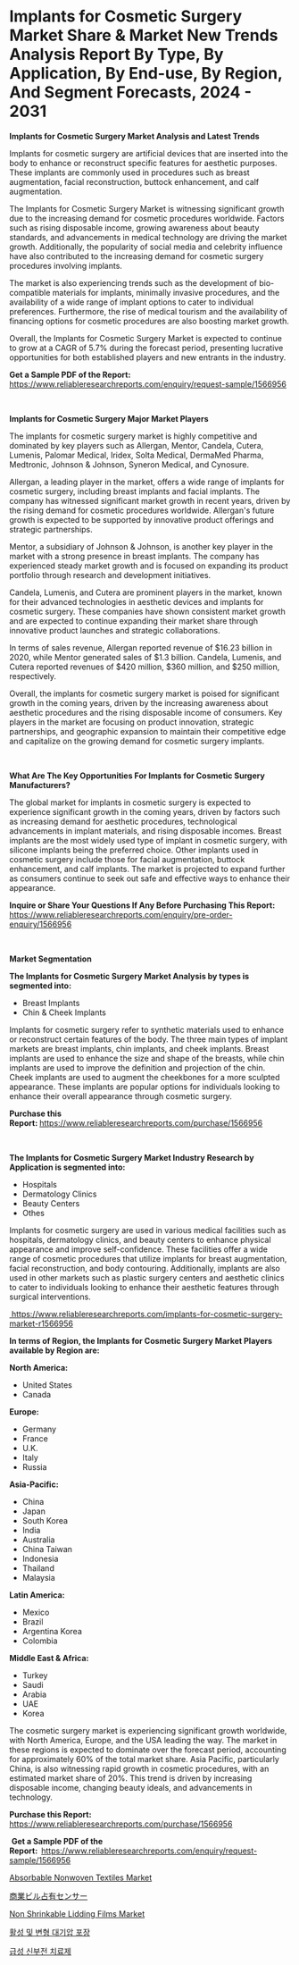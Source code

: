 <p><h1>Implants for Cosmetic Surgery Market Share & Market New Trends Analysis Report By Type, By Application, By End-use, By Region, And Segment Forecasts, 2024 - 2031</h1></p><p><strong>Implants for Cosmetic Surgery Market Analysis and Latest Trends</strong></p>
<p><p>Implants for cosmetic surgery are artificial devices that are inserted into the body to enhance or reconstruct specific features for aesthetic purposes. These implants are commonly used in procedures such as breast augmentation, facial reconstruction, buttock enhancement, and calf augmentation.</p><p>The Implants for Cosmetic Surgery Market is witnessing significant growth due to the increasing demand for cosmetic procedures worldwide. Factors such as rising disposable income, growing awareness about beauty standards, and advancements in medical technology are driving the market growth. Additionally, the popularity of social media and celebrity influence have also contributed to the increasing demand for cosmetic surgery procedures involving implants.</p><p>The market is also experiencing trends such as the development of bio-compatible materials for implants, minimally invasive procedures, and the availability of a wide range of implant options to cater to individual preferences. Furthermore, the rise of medical tourism and the availability of financing options for cosmetic procedures are also boosting market growth.</p><p>Overall, the Implants for Cosmetic Surgery Market is expected to continue to grow at a CAGR of 5.7% during the forecast period, presenting lucrative opportunities for both established players and new entrants in the industry.</p></p>
<p><strong>Get a Sample PDF of the Report:&nbsp;</strong> <a href="https://www.reliableresearchreports.com/enquiry/request-sample/1566956">https://www.reliableresearchreports.com/enquiry/request-sample/1566956</a></p>
<p>&nbsp;</p>
<p><strong>Implants for Cosmetic Surgery Major Market Players</strong></p>
<p><p>The implants for cosmetic surgery market is highly competitive and dominated by key players such as Allergan, Mentor, Candela, Cutera, Lumenis, Palomar Medical, Iridex, Solta Medical, DermaMed Pharma, Medtronic, Johnson & Johnson, Syneron Medical, and Cynosure. </p><p>Allergan, a leading player in the market, offers a wide range of implants for cosmetic surgery, including breast implants and facial implants. The company has witnessed significant market growth in recent years, driven by the rising demand for cosmetic procedures worldwide. Allergan's future growth is expected to be supported by innovative product offerings and strategic partnerships.</p><p>Mentor, a subsidiary of Johnson & Johnson, is another key player in the market with a strong presence in breast implants. The company has experienced steady market growth and is focused on expanding its product portfolio through research and development initiatives.</p><p>Candela, Lumenis, and Cutera are prominent players in the market, known for their advanced technologies in aesthetic devices and implants for cosmetic surgery. These companies have shown consistent market growth and are expected to continue expanding their market share through innovative product launches and strategic collaborations.</p><p>In terms of sales revenue, Allergan reported revenue of $16.23 billion in 2020, while Mentor generated sales of $1.3 billion. Candela, Lumenis, and Cutera reported revenues of $420 million, $360 million, and $250 million, respectively.</p><p>Overall, the implants for cosmetic surgery market is poised for significant growth in the coming years, driven by the increasing awareness about aesthetic procedures and the rising disposable income of consumers. Key players in the market are focusing on product innovation, strategic partnerships, and geographic expansion to maintain their competitive edge and capitalize on the growing demand for cosmetic surgery implants.</p></p>
<p>&nbsp;</p>
<p><strong>What Are The Key Opportunities For Implants for Cosmetic Surgery Manufacturers?</strong></p>
<p><p>The global market for implants in cosmetic surgery is expected to experience significant growth in the coming years, driven by factors such as increasing demand for aesthetic procedures, technological advancements in implant materials, and rising disposable incomes. Breast implants are the most widely used type of implant in cosmetic surgery, with silicone implants being the preferred choice. Other implants used in cosmetic surgery include those for facial augmentation, buttock enhancement, and calf implants. The market is projected to expand further as consumers continue to seek out safe and effective ways to enhance their appearance.</p></p>
<p><strong>Inquire or Share Your Questions If Any Before Purchasing This Report:</strong> <a href="https://www.reliableresearchreports.com/enquiry/pre-order-enquiry/1566956">https://www.reliableresearchreports.com/enquiry/pre-order-enquiry/1566956</a></p>
<p>&nbsp;</p>
<p><strong>Market Segmentation</strong></p>
<p><strong>The Implants for Cosmetic Surgery Market Analysis by types is segmented into:</strong></p>
<p><ul><li>Breast Implants</li><li>Chin & Cheek Implants</li></ul></p>
<p><p>Implants for cosmetic surgery refer to synthetic materials used to enhance or reconstruct certain features of the body. The three main types of implant markets are breast implants, chin implants, and cheek implants. Breast implants are used to enhance the size and shape of the breasts, while chin implants are used to improve the definition and projection of the chin. Cheek implants are used to augment the cheekbones for a more sculpted appearance. These implants are popular options for individuals looking to enhance their overall appearance through cosmetic surgery.</p></p>
<p><strong>Purchase this Report:&nbsp;</strong><a href="https://www.reliableresearchreports.com/purchase/1566956">https://www.reliableresearchreports.com/purchase/1566956</a></p>
<p>&nbsp;</p>
<p><strong>The Implants for Cosmetic Surgery Market Industry Research by Application is segmented into:</strong></p>
<p><ul><li>Hospitals</li><li>Dermatology Clinics</li><li>Beauty Centers</li><li>Othes</li></ul></p>
<p><p>Implants for cosmetic surgery are used in various medical facilities such as hospitals, dermatology clinics, and beauty centers to enhance physical appearance and improve self-confidence. These facilities offer a wide range of cosmetic procedures that utilize implants for breast augmentation, facial reconstruction, and body contouring. Additionally, implants are also used in other markets such as plastic surgery centers and aesthetic clinics to cater to individuals looking to enhance their aesthetic features through surgical interventions.</p></p>
<p><a href="https://www.reliableresearchreports.com/implants-for-cosmetic-surgery-market-r1566956">&nbsp;https://www.reliableresearchreports.com/implants-for-cosmetic-surgery-market-r1566956</a></p>
<p><strong>In terms of Region, the Implants for Cosmetic Surgery Market Players available by Region are:</strong></p>
<p>
    <p> <strong> North America: </strong>
        <ul>
            <li>United States</li>
            <li>Canada</li>
        </ul>
        </p> 
    <p> <strong> Europe: </strong>
        <ul>
            <li>Germany</li>
            <li>France</li>
            <li>U.K.</li>
            <li>Italy</li>
            <li>Russia</li>
        </ul>
        </p> 
    <p> <strong> Asia-Pacific: </strong>
        <ul>
            <li>China</li>
            <li>Japan</li>
            <li>South Korea</li>
            <li>India</li>
            <li>Australia</li>
            <li>China Taiwan</li>
            <li>Indonesia</li>
            <li>Thailand</li>
            <li>Malaysia</li>
        </ul>
        </p> 
    <p> <strong> Latin America: </strong>
        <ul>
            <li>Mexico</li>
            <li>Brazil</li>
            <li>Argentina Korea</li>
            <li>Colombia</li>
        </ul>
        </p> 
    <p> <strong> Middle East & Africa: </strong>
        <ul>
            <li>Turkey</li>
            <li>Saudi</li>
            <li>Arabia</li>
            <li>UAE</li>
            <li>Korea</li>
        </ul>
    </p>
    </p>
<p><p>The cosmetic surgery market is experiencing significant growth worldwide, with North America, Europe, and the USA leading the way. The market in these regions is expected to dominate over the forecast period, accounting for approximately 60% of the total market share. Asia Pacific, particularly China, is also witnessing rapid growth in cosmetic procedures, with an estimated market share of 20%. This trend is driven by increasing disposable income, changing beauty ideals, and advancements in technology.</p></p>
<p><strong>Purchase this Report: </strong><a href="https://www.reliableresearchreports.com/purchase/1566956">https://www.reliableresearchreports.com/purchase/1566956</a></p>
<p>&nbsp;<strong>Get a Sample PDF of the Report:&nbsp;&nbsp;</strong><a href="https://www.reliableresearchreports.com/enquiry/request-sample/1566956">https://www.reliableresearchreports.com/enquiry/request-sample/1566956</a></p>
<p><strong></strong></p>
<p><p><a href="https://github.com/vimar16th/Market-Research-Report-List-4/blob/main/absorbable-nonwoven-textiles-market.md">Absorbable Nonwoven Textiles Market</a></p><p><a href="https://github.com/hilmi-2a/Market-Research-Report-List-1/blob/main/474579398489.md">商業ビル占有センサー</a></p><p><a href="https://github.com/JameTravis/Market-Research-Report-List-5/blob/main/non-shrinkable-lidding-films-market.md">Non Shrinkable Lidding Films Market</a></p><p><a href="https://github.com/PercyHagernes9778/Market-Research-Report-List-1/blob/main/885063983851.md">활성 및 변형 대기압 포장</a></p><p><a href="https://github.com/victorsharp87978/Market-Research-Report-List-1/blob/main/157309083852.md">급성 신부전 치료제</a></p></p>